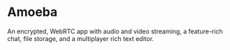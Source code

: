 # Amoeba

An encrypted, WebRTC app with audio and video streaming, a feature-rich chat, file storage, and a multiplayer rich text editor.
